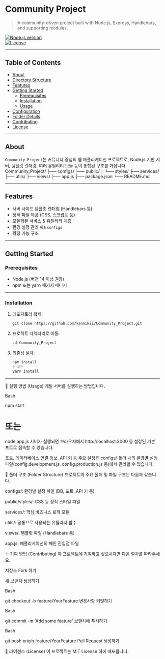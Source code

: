 # Community Project

> A community-driven project built with Node.js, Express, Handlebars, and supporting modules.

[![Node.js version](https://img.shields.io/badge/node-%3E%3D14-brightgreen)](https://nodejs.org/)  
[![License](https://img.shields.io/badge/license-MIT-blue.svg)](LICENSE)  

---

## Table of Contents

- [About](#about)  
- [Directory Structure](#directory-structure)  
- [Features](#features)  
- [Getting Started](#getting-started)  
  - [Prerequisites](#prerequisites)  
  - [Installation](#installation)  
  - [Usage](#usage)  
- [Configuration](#configuration)  
- [Folder Details](#folder-details)  
- [Contributing](#contributing)  
- [License](#license)  

---

## About

`Community Project`는 커뮤니티 중심의 웹 애플리케이션 프로젝트로, Node.js 기반 서버, 템플릿 렌더링, 여러 유틸리티 모듈 등이 통합된 구조를 가집니다.
Community_Project/
├── configs/
├── public/
│ └── styles/
├── services/
├── utils/
├── views/
├── app.js
├── package.json
└── README.md


---

## Features

- 서버 사이드 템플릿 렌더링 (Handlebars 등)  
- 정적 파일 제공 (CSS, 스크립트 등)  
- 모듈화된 서비스 & 유틸리티 계층  
- 환경 설정 관리 via `configs`  
- 확장 가능 구조  

---

## Getting Started

### Prerequisites

- Node.js (버전 14 이상 권장)  
- npm 또는 yarn 패키지 매니저  

---

### Installation

1. 레포지토리 복제:

    ```bash
    git clone https://github.com/kannikii/Community_Project.git
    ```

2. 프로젝트 디렉터리로 이동:

    ```bash
    cd Community_Project
    ```

3. 의존성 설치:

    ```bash
    npm install
    # 또는
    yarn install
    ```

---

🚀 실행 방법 (Usage)
개발 서버를 실행하는 방법입니다.

Bash

npm start
# 또는
node app.js
서버가 실행되면 브라우저에서 http://localhost:3000 등 설정된 기본 포트로 접속할 수 있습니다.

포트, 데이터베이스 연결 정보, API 키 등 주요 설정은 configs/ 폴더 내의 환경별 설정 파일(config.development.js, config.production.js 등)에서 관리할 수 있습니다.

📁 폴더 구조 (Folder Structure)
프로젝트의 주요 폴더 및 파일 구조는 다음과 같습니다.

configs/: 환경별 설정 파일 (DB, 포트, API 키 등)

public/styles/: CSS 등 정적 스타일 파일

services/: 핵심 비즈니스 로직 모듈

utils/: 공통으로 사용되는 유틸리티 함수

views/: 템플릿 파일 (Handlebars 등)

app.js: 애플리케이션의 메인 진입점 파일

✨ 기여 방법 (Contributing)
이 프로젝트에 기여하고 싶으시다면 다음 절차를 따라주세요.

저장소 Fork 하기

새 브랜치 생성하기

Bash

git checkout -b feature/YourFeature
변경사항 커밋하기

Bash

git commit -m 'Add some feature'
브랜치에 푸시하기

Bash

git push origin feature/YourFeature
Pull Request 생성하기

📄 라이선스 (License)
이 프로젝트는 MIT License 하에 배포됩니다.
